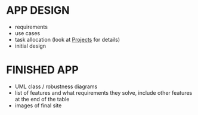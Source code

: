 # APP DESIGN

- requirements
- use cases
- task allocation (look at [Projects](https://github.com/WT000/COM528AE1/projects) for details)
- initial design

# FINISHED APP

- UML class / robustness diagrams
- list of features and what requirements they solve, include other features at the end of the table
- images of final site
